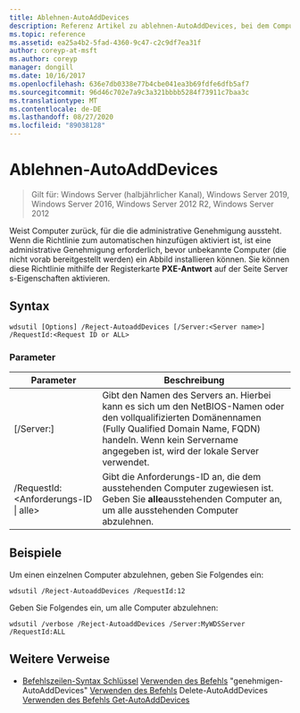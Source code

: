 ```yaml
---
title: Ablehnen-AutoAddDevices
description: Referenz Artikel zu ablehnen-AutoAddDevices, bei dem Computer abgelehnt werden, für die die administrative Genehmigung aussteht.
ms.topic: reference
ms.assetid: ea25a4b2-5fad-4360-9c47-c2c9df7ea31f
author: coreyp-at-msft
ms.author: coreyp
manager: dongill
ms.date: 10/16/2017
ms.openlocfilehash: 636e7db0338e77b4cbe041ea3b69fdfe6dfb5af7
ms.sourcegitcommit: 96d46c702e7a9c3a321bbbb5284f73911c7baa3c
ms.translationtype: MT
ms.contentlocale: de-DE
ms.lasthandoff: 08/27/2020
ms.locfileid: "89038128"
---
```

# <a name="reject-autoadddevices"></a>Ablehnen-AutoAddDevices

> Gilt für: Windows Server (halbjährlicher Kanal), Windows Server 2019, Windows Server 2016, Windows Server 2012 R2, Windows Server 2012

Weist Computer zurück, für die die administrative Genehmigung aussteht. Wenn die Richtlinie zum automatischen hinzufügen aktiviert ist, ist eine administrative Genehmigung erforderlich, bevor unbekannte Computer (die nicht vorab bereitgestellt werden) ein Abbild installieren können. Sie können diese Richtlinie mithilfe der Registerkarte **PXE-Antwort** auf der Seite Server s-Eigenschaften aktivieren.
## <a name="syntax"></a>Syntax
```
wdsutil [Options] /Reject-AutoaddDevices [/Server:<Server name>] /RequestId:<Request ID or ALL>
```
### <a name="parameters"></a>Parameter
|Parameter|Beschreibung|
|-------|--------|
|[/Server:<Server name>]|Gibt den Namen des Servers an. Hierbei kann es sich um den NetBIOS-Namen oder den vollqualifizierten Domänennamen (Fully Qualified Domain Name, FQDN) handeln. Wenn kein Servername angegeben ist, wird der lokale Server verwendet.|
|/RequestId: <Anforderungs-ID &#124; alle>|Gibt die Anforderungs-ID an, die dem ausstehenden Computer zugewiesen ist. Geben Sie **alle**ausstehenden Computer an, um alle ausstehenden Computer abzulehnen.|
## <a name="examples"></a>Beispiele
Um einen einzelnen Computer abzulehnen, geben Sie Folgendes ein:
```
wdsutil /Reject-AutoaddDevices /RequestId:12
```
Geben Sie Folgendes ein, um alle Computer abzulehnen:
```
wdsutil /verbose /Reject-AutoaddDevices /Server:MyWDSServer /RequestId:ALL
```
## <a name="additional-references"></a>Weitere Verweise
- [Befehlszeilen-Syntax Schlüssel](command-line-syntax-key.md) 
 [Verwenden des Befehls](using-the-approve-autoadddevices-command.md) 
 "genehmigen-AutoAddDevices" [Verwenden des Befehls](using-the-delete-autoadddevices-command.md) 
 Delete-AutoAddDevices [Verwenden des Befehls Get-AutoAddDevices](using-the-get-autoadddevices-command.md)
